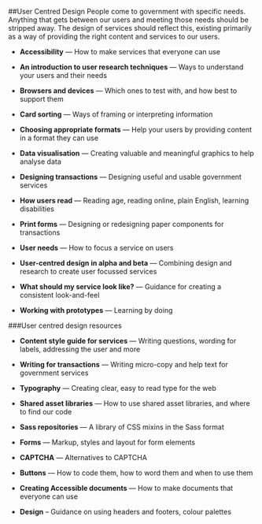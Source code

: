 ##User Centred Design
People come to government with specific needs. Anything that gets between our users and meeting those needs should be stripped away. The design of services should reflect this, existing primarily as a way of providing the right content and services to our users.
 
- **Accessibility** — How to make services that everyone can use

- **An introduction to user research techniques** — Ways to understand your users and their needs 

- **Browsers and devices** — Which ones to test with, and how best to support them

- **Card sorting** — Ways of framing or interpreting information

- **Choosing appropriate formats** — Help your users by providing content in a format they can use 

- **Data visualisation** — Creating valuable and meaningful graphics to help analyse data

- **Designing transactions** — Designing useful and usable government services

- **How users read** — Reading age, reading online, plain English, learning disabilities

- **Print forms** — Designing or redesigning paper components for transactions

- **User needs** — How to focus a service on users

- **User-centred design in alpha and beta** — Combining design and research to create user focussed services

- **What should my service look like?** — Guidance for creating a consistent look-and-feel

- **Working with prototypes** — Learning by doing
 
###User centred design resources
 
- **Content style guide for services** — Writing questions, wording for labels, addressing the user and more

- **Writing for transactions** — Writing micro-copy and help text for government services

- **Typography** — Creating clear, easy to read type for the web

- **Shared asset libraries** — How to use shared asset libraries, and where to find our code

- **Sass repositories** — A library of CSS mixins in the Sass format

- **Forms** — Markup, styles and layout for form elements

- **CAPTCHA** — Alternatives to CAPTCHA

- **Buttons** — How to code them, how to word them and when to use them

- **Creating Accessible documents** — How to make documents that everyone can use

- **Design** – Guidance on using headers and footers, colour palettes
